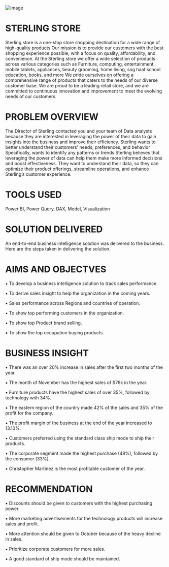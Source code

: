 ![image](https://github.com/danieliyilade/STERLING-STORE/assets/93627550/cb74ba15-3a9f-442a-901b-69081a603c2c)

# STERLING STORE
Sterling store is a one-stop store shopping destination for a wide range of high-quality products Our mission is to provide our customers with the best shopping experience possible, with a focus on quality, affordability, and convenience.
At the Sterling store we offer a wide selection of products across various categories such as Furniture, computing, entertainment, mobile tablets, appliances, beauty grooming, home living, sog haat school education, books, and more We pride ourselves on offering a comprehensive range of products that caters to the needs of our diverse customer base.
We are proud to be a leading retail store, and we are committed to continuous innovation and improvement to meet the evolving needs of our customers.
 
# PROBLEM OVERVIEW
The Director of Sterling contacted you and your team of Data analysts because they are interested in leveraging the power of their data to gain insights into the business and improve their efficiency.
Sterling wants to better understand their customers' needs, preferences, and behavior Specifically, wants to identify any patterns or trends Sterling believes that leveraging the power of data can help them make more informed decisions and boost effectiveness.
They want to understand their data, so they can optimize their product offerings, streamline operations, and enhance Sterling’s customer experience.

# TOOLS USED 
Power BI, Power Query, DAX, Model, Visualization

# SOLUTION DELIVERED 
An end-to-end business intelligence solution was delivered to the business. Here are the steps taken in delivering the solution.

# AIMS AND OBJECTVES
▪ To develop a business intelligence solution to track sales performance.

▪ To derive sales insight to help the organization in the coming years.

▪ Sales performance across Regions and countries of operation.

▪ To show top performing customers in the organization.

▪ To show top Product brand selling.

▪ To show the top occupation buying products.

# BUSINESS INSIGHT
▪ There was an over 20% increase in sales after the first two months of the year.

▪ The month of November has the highest sales of $76k in the year.

▪ Furniture products have the highest sales of over 35%, followed by technology with 34%.

▪ The eastern region of the country made 42% of the sales and 35% of the profit for the company.

▪ The profit margin of the business at the end of the year increased to 13.10%.

▪ Customers preferred using the standard class ship mode to ship their products.

▪ The corporate segment made the highest purchase (48%), followed by the consumer (33%).

▪ Christopher Martinez is the most profitable customer of the year.

# RECOMMENDATION

▪ Discounts should be given to customers with the highest purchasing power.

▪ More marketing advertisements for the technology products will increase sales and profit.

▪ More attention should be given to October because of the heavy decline in sales.

▪ Prioritize corporate customers for more sales.

▪ A good standard of ship mode should be maintained.


